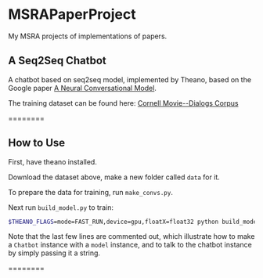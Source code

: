 # MSRAPaperProject

My MSRA projects of implementations of papers.

## A Seq2Seq Chatbot

A chatbot based on seq2seq model, implemented by Theano, based on the Google paper [A Neural Conversational Model](http://arxiv.org/abs/1506.05869).

The training dataset can be found here: [Cornell Movie--Dialogs Corpus](http://www.mpi-sws.org/~cristian/Cornell_Movie-Dialogs_Corpus.html)

========

## How to Use

First, have theano installed.

Download the dataset above, make a new folder called `data` for it.

To prepare the data for training, run `make_convs.py`.

Next run `build_model.py` to train:

```bash
$THEANO_FLAGS=mode=FAST_RUN,device=gpu,floatX=float32 python build_model.py
```

Note that the last few lines are commented out, which illustrate how to make a `Chatbot` instance with a `model` instance, and to talk to the chatbot instance by simply passing it a string.

========
